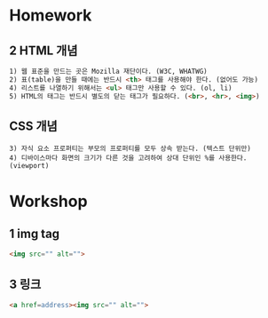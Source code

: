 # Homework

## 2 HTML 개념

```html
1) 웹 표준을 만드는 곳은 Mozilla 재단이다. (W3C, WHATWG)
2) 표(table)을 만들 때에는 반드시 <th> 태그를 사용해야 한다. (없어도 가능)
4) 리스트를 나열하기 위해서는 <ul> 태그만 사용할 수 있다. (ol, li)
5) HTML의 태그는 반드시 별도의 닫는 태그가 필요하다. (<br>, <hr>, <img>)
```



## CSS 개념

```
3) 자식 요소 프로퍼티는 부모의 프로퍼티를 모두 상속 받는다. (텍스트 단위만)
4) 디바이스마다 화면의 크기가 다른 것을 고려하여 상대 단위인 %를 사용한다. (viewport)
```



# Workshop

## 1 img tag

```html
<img src="" alt="">
```



## 3 링크

```html
<a href=address><img src="" alt="">
```